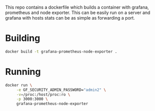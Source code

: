 This repo contains a dockerfile which builds a container with grafana, prometheus and node exporter. This can be easily run on a server and grafana with hosts stats can be as simple as forwarding a port.

# Building

```bash
docker build -t grafana-prometheus-node-exporter .
```

# Running

```bash
docker run \
     -e GF_SECURITY_ADMIN_PASSWORD="admin2" \
     -v=/proc:/host/proc:ro \
     -p 3000:3000 \
     grafana-prometheus-node-exporter
```
